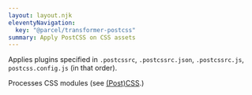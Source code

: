```yaml
---
layout: layout.njk
eleventyNavigation:
  key: "@parcel/transformer-postcss"
summary: Apply PostCSS on CSS assets
---
```


Applies plugins specified in `.postcssrc`, `.postcssrc.json`, `.postcssrc.js`, `postcss.config.js` (in that order).

Processes CSS modules (see [(Post)CSS](/recipes/postcss/).)
